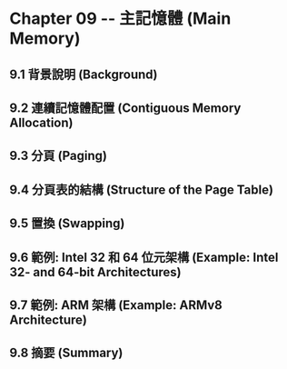 # Chapter 09 -- 主記憶體 (Main Memory) #

## 9.1 背景說明 (Background) ##

## 9.2 連續記憶體配置 (Contiguous Memory Allocation) ##

## 9.3 分頁 (Paging) ##

## 9.4 分頁表的結構 (Structure of the Page Table) ##

## 9.5 置換 (Swapping) ##

## 9.6 範例: Intel 32 和 64 位元架構 (Example: Intel 32- and 64-bit Architectures) ##

## 9.7 範例: ARM 架構 (Example: ARMv8 Architecture) ##

## 9.8 摘要 (Summary) ##

